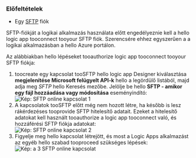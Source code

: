 ### <a name="prerequisites"></a>Előfeltételek
* Egy [SFTP](https://en.wikipedia.org/wiki/SSH_File_Transfer_Protocol) fiók  

SFTP-fiókját a logikai alkalmazás használata előtt engedélyeznie kell a hello logic app tooconnect tooyour SFTP fiók. Szerencsére ehhez egyszerűen a a logikai alkalmazásban a hello Azure portálon.  

Az alábbiakban hello lépéseket tooauthorize logic app tooconnect tooyour SFTP fiókja:  

1. toocreate egy kapcsolat tooSFTP hello logic app Designer kiválasztása **megjelenítése Microsoft felügyelt API-k** hello a legördülő listából, majd adja meg *SFTP* hello Keresés mezőbe. Jelölje be hello **SFTP - amikor egy fájl hozzáadása vagy módosítása** eseményindító:  
   ![Kép: SFTP online kapcsolat 1](./media/connectors-create-api-sftp/sftp-1.png)  
2. A kapcsolatok tooSFTP előtt még nem hozott létre, ha később is lesz rákérdezéses tooprovide SFTP hitelesítő adatait. Ezeket a hitelesítő adatokat kell használt tooauthorize a logic app tooconnect való, és hozzáférési SFTP fiókja adatokat:  
   ![Kép: SFTP online kapcsolat 2](./media/connectors-create-api-sftp/sftp-2.png)  
3. Figyelje meg hello kapcsolat létrejött, és most a Logic Apps alkalmazást az egyéb hello szabad tooproceed szükséges lépések:   
   ![Kép: a 3 SFTP online kapcsolat](./media/connectors-create-api-sftp/sftp-3.png) 

